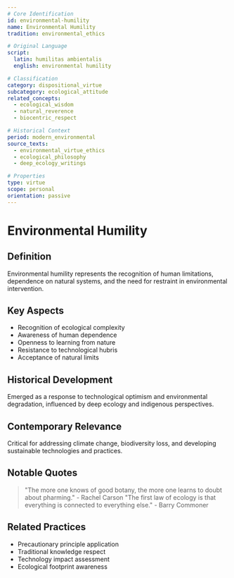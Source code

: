 ```yaml
---
# Core Identification
id: environmental-humility
name: Environmental Humility
tradition: environmental_ethics

# Original Language
script:
  latin: humilitas ambientalis
  english: environmental humility

# Classification
category: dispositional_virtue
subcategory: ecological_attitude
related_concepts:
  - ecological_wisdom
  - natural_reverence
  - biocentric_respect

# Historical Context
period: modern_environmental
source_texts:
  - environmental_virtue_ethics
  - ecological_philosophy
  - deep_ecology_writings

# Properties
type: virtue
scope: personal
orientation: passive
---
```


# Environmental Humility

## Definition
Environmental humility represents the recognition of human limitations, dependence on natural systems, and the need for restraint in environmental intervention.

## Key Aspects
- Recognition of ecological complexity
- Awareness of human dependence
- Openness to learning from nature
- Resistance to technological hubris
- Acceptance of natural limits

## Historical Development
Emerged as a response to technological optimism and environmental degradation, influenced by deep ecology and indigenous perspectives.

## Contemporary Relevance
Critical for addressing climate change, biodiversity loss, and developing sustainable technologies and practices.

## Notable Quotes
> "The more one knows of good botany, the more one learns to doubt about pharming." - Rachel Carson
> "The first law of ecology is that everything is connected to everything else." - Barry Commoner

## Related Practices
- Precautionary principle application
- Traditional knowledge respect
- Technology impact assessment
- Ecological footprint awareness